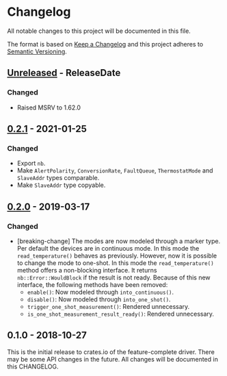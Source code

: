 # Changelog

All notable changes to this project will be documented in this file.

The format is based on [Keep a Changelog](http://keepachangelog.com/en/1.0.0/)
and this project adheres to [Semantic Versioning](http://semver.org/spec/v2.0.0.html).

<!-- next-header -->
## [Unreleased] - ReleaseDate

### Changed
- Raised MSRV to 1.62.0

## [0.2.1] - 2021-01-25

### Changed
- Export `nb`.
- Make `AlertPolarity`, `ConversionRate`, `FaultQueue`, `ThermostatMode`
  and `SlaveAddr` types comparable.
- Make `SlaveAddr` type copyable.

## [0.2.0] - 2019-03-17

### Changed
- [breaking-change] The modes are now modeled through a marker type. Per default
  the devices are in continuous mode. In this mode the `read_temperature()` behaves
  as previously. However, now it is possible to change the mode to one-shot.
  In this mode the `read_temperature()` method offers a non-blocking interface.
  It returns `nb::Error::WouldBlock` if the result is not ready.
  Because of this new interface, the following methods have been removed:
  - `enable()`: Now modeled through `into_continuous()`.
  - `disable()`: Now modeled through `into_one_shot()`.
  - `trigger_one_shot_measurement()`: Rendered unnecessary.
  - `is_one_shot_measurement_result_ready()`: Rendered unnecessary.

## 0.1.0 - 2018-10-27

This is the initial release to crates.io of the feature-complete driver. There
may be some API changes in the future. All changes will be documented in this
CHANGELOG.

<!-- next-url -->
[Unreleased]: https://github.com/eldruin/tmp1x2-rs/compare/v0.2.1...HEAD
[0.2.1]: https://github.com/eldruin/tmp1x2-rs/compare/v0.2.0...v0.2.1
[0.2.0]: https://github.com/eldruin/tmp1x2-rs/compare/v0.1.0...v0.2.0
